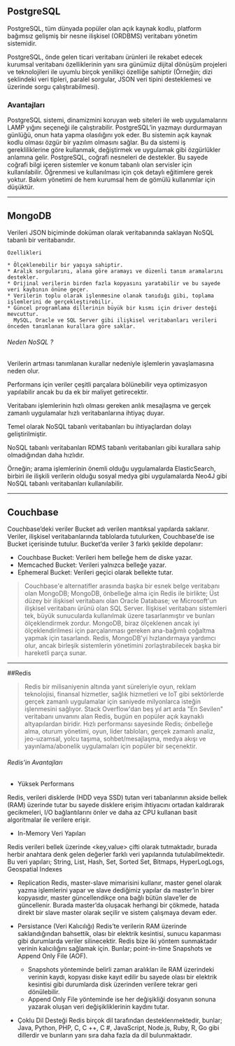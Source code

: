 ## PostgreSQL

PostgreSQL, tüm dünyada popüler olan açık kaynak kodlu, platform bağımsız gelişmiş bir nesne ilişkisel (ORDBMS) veritabanı yönetim sistemidir.

PostgreSQL, önde gelen ticari veritabanı ürünleri ile rekabet edecek kurumsal veritabanı özelliklerinin yanı sıra günümüz dijital dönüşüm projeleri ve teknolojileri ile uyumlu birçok yenilikçi özelliğe sahiptir 
(Örneğin; dizi şeklindeki veri tipleri, paralel sorgular, JSON veri tipini desteklemesi ve üzerinde sorgu çalıştırabilmesi).

### Avantajları

PostgreSQL sistemi, dinamizmini koruyan web siteleri ile web uygulamalarını LAMP yığını seçeneği ile çalıştırabilir.
PostgreSQL’in yazmayı durdurmayan günlüğü, onun hata yapma olasılığını yok eder.
Bu sistemin açık kaynak kodlu olması özgür bir yazılım olmasını sağlar. Bu da sistemi iş gerekliliklerine göre kullanmak, değiştirmek ve uygulamak gibi özgürlükler anlamına gelir.
PostgreSQL, coğrafi nesneleri de destekler. Bu sayede coğrafi bilgi içeren sistemler ve konum tabanlı olan servisler için kullanılabilir.
Öğrenmesi ve kullanılması için çok detaylı eğitimlere gerek yoktur.
Bakım yönetimi de hem kurumsal hem de gömülü kullanımlar için düşüktür.

---
## MongoDB

Verileri JSON biçiminde doküman olarak veritabanında saklayan NoSQL tabanlı bir veritabanıdır.
```
Özellikleri

* Ölçeklenebilir bir yapıya sahiptir.
* Aralık sorgularını, alana göre aramayı ve düzenli tanım aramalarını destekler.
* Orijinal verilerin birden fazla kopyasını yaratabilir ve bu sayede veri kaybının önüne geçer.
* Verilerin toplu olarak işlenmesine olanak tanıdığı gibi, toplama işlemlerini de gerçekleştirebilir.
* Güncel programlama dillerinin büyük bir kısmı için driver desteği mevcuttur.
  MySQL, Oracle ve SQL Server gibi ilişkisel veritabanları verileri önceden tanımlanan kurallara göre saklar.
````
###### Neden NoSQL ?

Verilerin artması tanımlanan kurallar nedeniyle işlemlerin yavaşlamasına neden olur.

Performans için veriler çeşitli parçalara bölünebilir veya optimizasyon yapılabilir ancak bu da ek bir maliyet getirecektir.

Veritabanı işlemlerinin hızlı olması gereken anlık mesajlaşma ve gerçek zamanlı uygulamalar hızlı veritabanlarına ihtiyaç duyar.

Temel olarak NoSQL tabanlı veritabanları bu ihtiyaçlardan dolayı geliştirilmiştir.

NoSQL tabanlı veritabanları RDMS tabanlı veritabanları gibi kurallara sahip olmadığından daha hızlıdır.

Örneğin; arama işlemlerinin önemli olduğu uygulamalarda ElasticSearch, birbiri ile ilişkili verilerin olduğu sosyal medya gibi uygulamalarda Neo4J gibi NoSQL tabanlı veritabanları kullanılabilir.

---
## Couchbase 

Couchbase’deki veriler Bucket adı verilen mantıksal yapılarda saklanır. Veriler, ilişkisel veritabanlarında tablolarda tutulurken, Couchbase’de ise Bucket içerisinde tutulur. Bucket’da veriler 3 farklı şekilde depolanır:

* Couchbase Bucket: Verileri hem belleğe hem de diske yazar.
* Memcached Bucket: Verileri yalnızca belleğe yazar.
* Ephemeral Bucket: Verileri geçici olarak bellekte tutar.


>Couchbase'e alternatifler arasında başka bir esnek belge veritabanı olan MongoDB; MongoDB, önbelleğe alma için Redis ile birlikte;
Üst düzey bir ilişkisel veritabanı olan Oracle Database; ve Microsoft'un ilişkisel veritabanı ürünü olan SQL Server.
İlişkisel veritabanı sistemleri tek, büyük sunucularda kullanılmak üzere tasarlanmıştır ve bunları ölçeklendirmek zordur.
MongoDB, biraz ölçeklenen ancak iyi ölçeklendirilmesi için parçalanması gereken ana-bağımlı çoğaltma yapmak için tasarlandı.
Redis, MongoDB'yi hızlandırmaya yardımcı olur, ancak birleşik sistemlerin yönetimini zorlaştırabilecek başka bir hareketli parça sunar.

---

##Redis

>Redis bir milisaniyenin altında yanıt süreleriyle oyun, reklam teknolojisi, finansal hizmetler,
sağlık hizmetleri ve IoT gibi sektörlerde gerçek zamanlı uygulamalar için saniyede milyonlarca isteğin işlenmesini sağlıyor.
Stack Overflow'dan beş yıl art arda "En Sevilen" veritabanı unvanını alan Redis, bugün en popüler açık kaynaklı altyapılardan biridir.
Hızlı performansı sayesinde Redis; önbelleğe alma, oturum yönetimi, oyun, lider tabloları, gerçek zamanlı analiz, jeo-uzamsal, yolcu taşıma, sohbet/mesajlaşma, medya akışı ve yayınlama/abonelik uygulamaları için popüler bir seçenektir.


###### Redis’in Avantajları

* Yüksek Performans

Redis, verileri disklerde (HDD veya SSD) tutan veri tabanlarının akside bellek (RAM) üzerinde tutar bu sayede disklere erişim ihtiyacını ortadan kaldırarak gecikmeleri, I/O bağlantılarını önler ve daha az CPU kullanan basit algoritmalar ile verilere erişir.
* In-Memory Veri Yapıları

Redis verileri bellek üzerinde <key,value> çifti olarak tutmaktadır, burada herbir anahtara denk gelen değerler farklı veri yapılarında tutulabilmektedir.
Bu veri yapıları; String, List, Hash, Set, Sorted Set, Bitmaps, HyperLogLogs, Geospatial Indexes

* Replication
Redis, master-slave mimarisini kullanır, master genel olarak yazma işlemlerini yapar ve slave dediğimiz yapılar da master’in birer kopyasıdır, master güncellendikçe ona bağlı bütün slave’ler de güncellenir. Burada master’da oluşacak herhangi bir çökmede, hatada direkt bir slave master olarak seçilir ve sistem çalışmaya devam eder.

* Persistance (Veri Kalıcılığı)
Redis’te verilerin RAM üzerinde saklandığından bahsettik, olası bir elektrik kesintisi, sunucu kapanması gibi durumlarda veriler silinecektir. Redis bize iki yöntem sunmaktadır verinin kalıcılığını sağlamak için. Bunlar; point-in-time Snapshots ve Append Only File (AOF).

   * Snapshots yönteminde belirli zaman aralıkları ile RAM üzerindeki verinin kaydı, kopyası diske kayıt edilir bu sayede olası bir elektrik kesintisi gibi durumlarda disk üzerinden verilere tekrar geri dönülebilir.
   * Append Only File yönteminde ise her değişikliği dosyanın sonuna yazarak oluşan veri değişikliklerinin kaydını tutar.

* Çoklu Dil Desteği
Redis birçok dil tarafından desteklenmektedir, bunlar; Java, Python, PHP, C, C ++, C #, JavaScript, Node.js, Ruby, R, Go gibi dillerdir ve bunların yanı sıra daha fazla da dil bulunmaktadır.